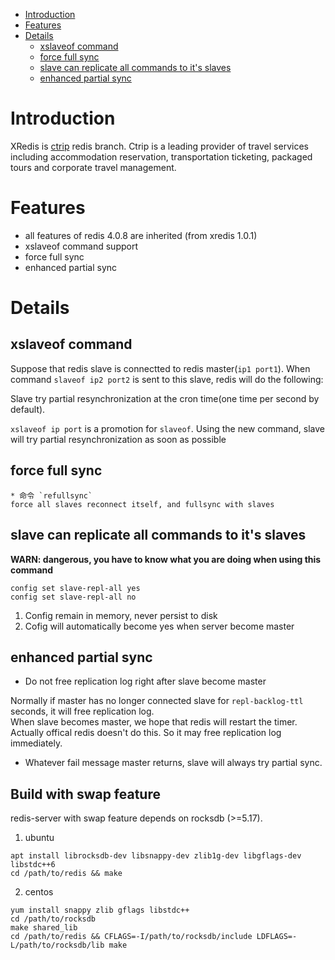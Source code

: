 <!-- MarkdownTOC -->

- [Introduction](#introduction)
- [Features](#features)
- [Details](#details)
    - [xslaveof command](#xslaveof-command)
    - [force full sync](#force-full-sync)
    - [slave can replicate all commands to it's slaves](#slave-can-replicate-all-commands-to-its-slaves)
    - [enhanced partial sync](#enhanced-partial-sync)

<!-- /MarkdownTOC -->


<a name="introduction"></a>
# Introduction
XRedis is [ctrip](http://www.ctrip.com/) redis branch. Ctrip is a leading provider of travel services including accommodation reservation, transportation ticketing, packaged tours and corporate travel management.

<a name="features"></a>
# Features
* all features of redis 4.0.8 are inherited (from xredis 1.0.1)
* xslaveof command support
* force full sync
* enhanced partial sync

<a name="details"></a>
# Details

<a name="xslaveof-command"></a>
## xslaveof command

Suppose that redis slave is connectted to redis master(`ip1 port1`). When command `slaveof ip2 port2` is sent to this slave, redis will do the following:

Slave try partial resynchronization at the cron time(one time per second by default).

`xslaveof ip port` is a promotion for `slaveof`. Using the new command, slave will try partial resynchronization as soon as possible

<a name="force-full-sync"></a>
## force full sync
    * 命令 `refullsync`
    force all slaves reconnect itself, and fullsync with slaves
<a name="slave-can-replicate-all-commands-to-its-slaves"></a>
## slave can replicate all commands to it's slaves
**WARN: dangerous, you have to know what you are doing when using this command**

    config set slave-repl-all yes
    config set slave-repl-all no

1. Config remain in memory, never persist to disk
2. Cofig will automatically become yes when server become master

<a name="enhanced-partial-sync"></a>
## enhanced partial sync
- Do not free replication log right after slave become master

Normally if master has no longer connected slave for `repl-backlog-ttl` seconds, it will free replication log.  
When slave becomes master, we hope that redis will restart the timer. Actually offical redis doesn't do this. So it may free replication log immediately.

- Whatever fail message master returns, slave will always try partial sync.

## Build with swap feature

redis-server with swap feature depends on rocksdb (>=5.17).

1. ubuntu

```
apt install librocksdb-dev libsnappy-dev zlib1g-dev libgflags-dev libstdc++6
cd /path/to/redis && make
```

2. centos

```
yum install snappy zlib gflags libstdc++
cd /path/to/rocksdb
make shared_lib
cd /path/to/redis && CFLAGS=-I/path/to/rocksdb/include LDFLAGS=-L/path/to/rocksdb/lib make
```

